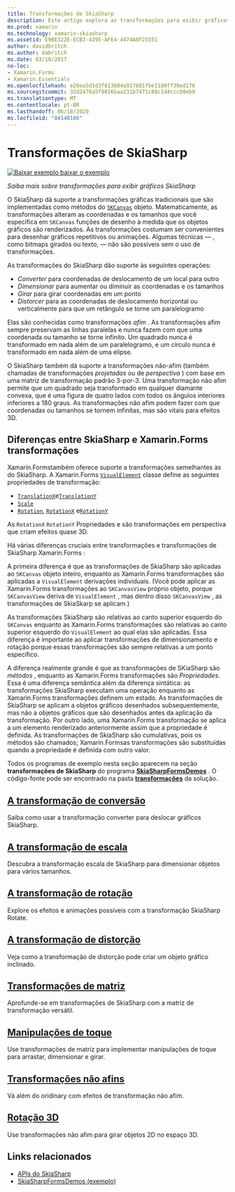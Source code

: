 ```yaml
---
title: Transformações de SkiaSharp
description: Este artigo explora as transformações para exibir gráficos SkiaSharp em Xamarin.Forms aplicativos e demonstra isso com o código de exemplo.
ms.prod: xamarin
ms.technology: xamarin-skiasharp
ms.assetid: E9BE322E-ECB3-4395-AFE4-4474A0F25551
author: davidbritch
ms.author: dabritch
ms.date: 03/10/2017
no-loc:
- Xamarin.Forms
- Xamarin.Essentials
ms.openlocfilehash: e20ea5d1d3f813b04a927601fbe1180ff39ed176
ms.sourcegitcommit: 32d2476a5f9016baa231b7471c88c1d4ccc08eb8
ms.translationtype: MT
ms.contentlocale: pt-BR
ms.lasthandoff: 06/18/2020
ms.locfileid: "84140186"
---
```

# <a name="skiasharp-transforms"></a>Transformações de SkiaSharp

[![Baixar exemplo ](~/media/shared/download.png) baixar o exemplo](https://docs.microsoft.com/samples/xamarin/xamarin-forms-samples/skiasharpforms-demos)

_Saiba mais sobre transformações para exibir gráficos SkiaSharp_

O SkiaSharp dá suporte a transformações gráficas tradicionais que são implementadas como métodos do [`SKCanvas`](xref:SkiaSharp.SKCanvas) objeto. Matematicamente, as transformações alteram as coordenadas e os tamanhos que você especifica em `SKCanvas` funções de desenho à medida que os objetos gráficos são renderizados. As transformações costumam ser convenientes para desenhar gráficos repetitivos ou animações. Algumas técnicas &mdash; , como bitmaps girados ou texto, &mdash; não são possíveis sem o uso de transformações.

As transformações do SkiaSharp dão suporte às seguintes operações:

- *Converter* para coordenadas de deslocamento de um local para outro
- *Dimensionar* para aumentar ou diminuir as coordenadas e os tamanhos
- *Girar* para girar coordenadas em um ponto
- *Distorcer* para as coordenadas de deslocamento horizontal ou verticalmente para que um retângulo se torne um paralelogramo

Elas são conhecidas como transformações *afim* . As transformações afim sempre preservam as linhas paralelas e nunca fazem com que uma coordenada ou tamanho se torne infinito. Um quadrado nunca é transformado em nada além de um paralelogramo, e um círculo nunca é transformado em nada além de uma elipse.

O SkiaSharp também dá suporte a transformações não-afim (também chamadas de transformações *projetadas* ou de *perspectiva* ) com base em uma matriz de transformação padrão 3-por-3. Uma transformação não afim permite que um quadrado seja transformado em qualquer diamante convexa, que é uma figura de quatro lados com todos os ângulos interiores inferiores a 180 graus. As transformações não afim podem fazer com que coordenadas ou tamanhos se tornem infinitas, mas são vitais para efeitos 3D.

## <a name="differences-between-skiasharp-and-xamarinforms-transforms"></a>Diferenças entre SkiaSharp e Xamarin.Forms transformações

Xamarin.Formstambém oferece suporte a transformações semelhantes às do SkiaSharp. A Xamarin.Forms [`VisualElement`](xref:Xamarin.Forms.VisualElement) classe define as seguintes propriedades de transformação:

- [`TranslationX`](xref:Xamarin.Forms.VisualElement.TranslationX)e[`TranslationY`](xref:Xamarin.Forms.VisualElement.TranslationY)
- [`Scale`](xref:Xamarin.Forms.VisualElement.Scale)
- [`Rotation`](xref:Xamarin.Forms.VisualElement.Rotation), [`RotationX`](xref:Xamarin.Forms.VisualElement.RotationX) e[`RotationY`](xref:Xamarin.Forms.VisualElement.RotationY)

As `RotationX` `RotationY` Propriedades e são transformações em perspectiva que criam efeitos quase 3D.

Há várias diferenças cruciais entre transformações e transformações de SkiaSharp Xamarin.Forms :

A primeira diferença é que as transformações de SkiaSharp são aplicadas ao `SKCanvas` objeto inteiro, enquanto as Xamarin.Forms transformações são aplicadas a `VisualElement` derivações individuais. (Você pode aplicar as Xamarin.Forms transformações ao `SKCanvasView` próprio objeto, porque `SKCanvasView` deriva de `VisualElement` , mas dentro disso `SKCanvasView` , as transformações de SkiaSkarp se aplicam.)

As transformações SkiaSharp são relativas ao canto superior esquerdo do `SKCanvas` enquanto as Xamarin.Forms transformações são relativas ao canto superior esquerdo do `VisualElement` ao qual elas são aplicadas. Essa diferença é importante ao aplicar transformações de dimensionamento e rotação porque essas transformações são sempre relativas a um ponto específico.

A diferença realmente grande é que as transformações de SKiaSharp são *métodos* , enquanto as Xamarin.Forms transformações são *Propriedades*. Essa é uma diferença semântica além da diferença sintática: as transformações SkiaSharp executam uma operação enquanto as Xamarin.Forms transformações definem um estado. As transformações de SkiaSharp se aplicam a objetos gráficos desenhados subsequentemente, mas não a objetos gráficos que são desenhados antes da aplicação da transformação. Por outro lado, uma Xamarin.Forms transformação se aplica a um elemento renderizado anteriormente assim que a propriedade é definida. As transformações de SkiaSharp são cumulativas, pois os métodos são chamados; Xamarin.Formsas transformações são substituídas quando a propriedade é definida com outro valor.

Todos os programas de exemplo nesta seção aparecem na seção **transformações de SkiaSharp** do programa [**SkiaSharpFormsDemos**](https://docs.microsoft.com/samples/xamarin/xamarin-forms-samples/skiasharpforms-demos) . O código-fonte pode ser encontrado na pasta [**transformações**](https://github.com/xamarin/xamarin-forms-samples/tree/master/SkiaSharpForms/Demos/Demos/SkiaSharpFormsDemos/Transforms) da solução.

## <a name="the-translate-transform"></a>[A transformação de conversão](translate.md)

Saiba como usar a transformação converter para deslocar gráficos SkiaSharp.

## <a name="the-scale-transform"></a>[A transformação de escala](scale.md)

Descubra a transformação escala de SkiaSharp para dimensionar objetos para vários tamanhos.

## <a name="the-rotate-transform"></a>[A transformação de rotação](rotate.md)

Explore os efeitos e animações possíveis com a transformação SkiaSharp Rotate.

## <a name="the-skew-transform"></a>[A transformação de distorção](skew.md)

Veja como a transformação de distorção pode criar um objeto gráfico inclinado.

## <a name="matrix-transforms"></a>[Transformações de matriz](matrix.md)

Aprofunde-se em transformações de SkiaSharp com a matriz de transformação versátil.

## <a name="touch-manipulations"></a>[Manipulações de toque](touch.md)

Use transformações de matriz para implementar manipulações de toque para arrastar, dimensionar e girar.

## <a name="non-affine-transforms"></a>[Transformações não afins](non-affine.md)

Vá além do oridinary com efeitos de transformação não afim.

## <a name="3d-rotation"></a>[Rotação 3D](3d-rotation.md)

Use transformações não afim para girar objetos 2D no espaço 3D.

## <a name="related-links"></a>Links relacionados

- [APIs do SkiaSharp](https://docs.microsoft.com/dotnet/api/skiasharp)
- [SkiaSharpFormsDemos (exemplo)](https://docs.microsoft.com/samples/xamarin/xamarin-forms-samples/skiasharpforms-demos)
